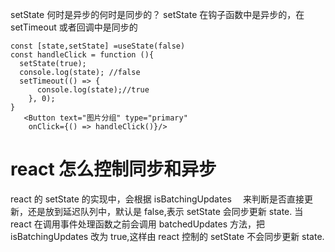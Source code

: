 setState 何时是异步的何时是同步的？
setState 在钩子函数中是异步的，在 setTimeout 或者回调中是同步的

```
const [state,setState] =useState(false)
const handleClick = function (){
  setState(true);
  console.log(state); //false
  setTimeout(() => {
      console.log(state);//true
    }, 0);
}
   <Button text="图片分组" type="primary"
    onClick={() => handleClick()}/>
```

# react 怎么控制同步和异步

react 的 setState 的实现中，会根据 isBatchingUpdates 　来判断是否直接更新，还是放到延迟队列中，默认是 false,表示 setState 会同步更新 state.
当 react 在调用事件处理函数之前会调用 batchedUpdates 方法，把 isBatchingUpdates 改为 true,这样由 react 控制的 setState 不会同步更新 state.
